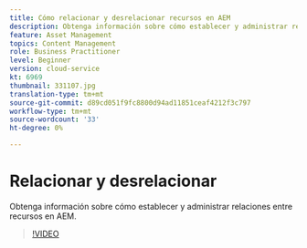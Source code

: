 ```yaml
---
title: Cómo relacionar y desrelacionar recursos en AEM
description: Obtenga información sobre cómo establecer y administrar relaciones entre recursos en AEM.
feature: Asset Management
topics: Content Management
role: Business Practitioner
level: Beginner
version: cloud-service
kt: 6969
thumbnail: 331107.jpg
translation-type: tm+mt
source-git-commit: d89cd051f9fc8800d94ad11851ceaf4212f3c797
workflow-type: tm+mt
source-wordcount: '33'
ht-degree: 0%

---
```



# Relacionar y desrelacionar

Obtenga información sobre cómo establecer y administrar relaciones entre recursos en AEM.

>[!VIDEO](https://video.tv.adobe.com/v/331107/?quality=12&learn=on&hidetitle=true)